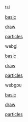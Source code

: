 tsl

[basic](/gpgpu/basic)

[draw](/gpgpu/draw)

[particles](/gpgpu/particles)

webgl

[basic](/gpgpu/webgl/basic)

[draw](/gpgpu/webgl/draw)

[particles](/gpgpu/webgl/particles)

webgpu

[basic](/gpgpu/webgpu/basic)

[draw](/gpgpu/webgpu/draw)

[particles](/gpgpu/webgpu/particles)
